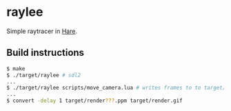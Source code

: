 # raylee
Simple raytracer in [Hare](https://harelang.org).

## Build instructions
```bash
$ make
$ ./target/raylee # sdl2
...
$ ./target/raylee scripts/move_camera.lua # writes frames to to target/render000.ppm
...
$ convert -delay 1 target/render???.ppm target/render.gif
```

